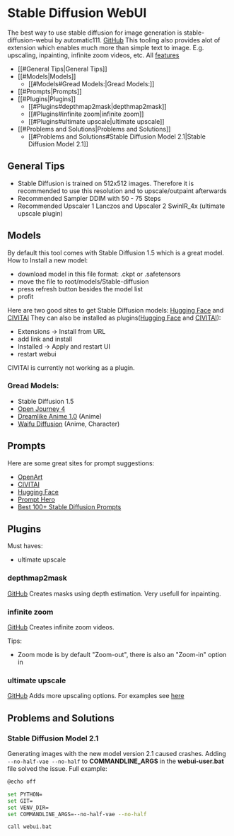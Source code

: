 # Stable Diffusion WebUI

The best way to use stable diffusion for image generation is stable-diffusion-webui by automatic111. [GitHub](https://github.com/AUTOMATIC1111/stable-diffusion-webui)
This tooling also provides alot of extension which enables much more than simple text to image. E.g. upscaling, inpainting, infinite zoom videos, etc.
All [features](https://github.com/AUTOMATIC1111/stable-diffusion-webui-feature-showcase)

- [[#General Tips|General Tips]]
- [[#Models|Models]]
	- [[#Models#Gread Models:|Gread Models:]]
- [[#Prompts|Prompts]]
- [[#Plugins|Plugins]]
	- [[#Plugins#depthmap2mask|depthmap2mask]]
	- [[#Plugins#infinite zoom|infinite zoom]]
	- [[#Plugins#ultimate upscale|ultimate upscale]]
- [[#Problems and Solutions|Problems and Solutions]]
	- [[#Problems and Solutions#Stable Diffusion Model 2.1|Stable Diffusion Model 2.1]]


## General Tips
- Stable Diffusion is trained on 512x512 images. Therefore it is recommended to use this resolution and to upscale/outpaint  afterwards
- Recommended Sampler DDIM with 50 - 75 Steps
- Recommended Upscaler 1 Lanczos and Upscaler 2 SwinIR_4x (ultimate upscale plugin)

## Models

By default this tool comes with Stable Diffusion 1.5 which is a great model.
How to Install a new model:
- download model in this file format: .ckpt or .safetensors
- move the file to root/models/Stable-diffusion
- press refresh button besides the model list
- profit

Here are two good sites to get Stable Diffusion models: [Hugging Face](https://huggingface.co/models?other=stable-diffusion) and [CIVITAI](https://civitai.com/)
They can also be installed as plugins([Hugging Face](https://github.com/camenduru/stable-diffusion-webui-huggingface) and [CIVITAI](https://github.com/civitai/sd_civitai_extension)):
- Extensions -> Install from URL
- add link and install
- Installed -> Apply and restart UI
- restart webui

CIVITAI is currently not working as a plugin.

### Gread Models:
- Stable Diffusion 1.5
- [Open Journey 4](https://huggingface.co/prompthero/openjourney-v4https://huggingface.co/prompthero/openjourney-v4)
- [Dreamlike Anime 1.0](https://huggingface.co/dreamlike-art/dreamlike-anime-1.0) (Anime)
- [Waifu Diffusion](https://huggingface.co/hakurei/waifu-diffusion) (Anime, Character)

## Prompts

Here are some great sites for prompt suggestions:
- [OpenArt](https://openart.ai/)
- [CIVITAI](https://civitai.com/images)
- [Hugging Face](https://huggingface.co/spaces/huggingface-projects/diffusers-gallery)
- [Prompt Hero](https://prompthero.com/stable-diffusion-prompts)
- [Best 100+ Stable Diffusion Prompts](https://mpost.io/best-100-stable-diffusion-prompts-the-most-beautiful-ai-text-to-image-prompts/#best-ai-architecture-prompts)
## Plugins
Must haves:
- ultimate upscale

### depthmap2mask
[GitHub](https://github.com/Extraltodeus/depthmap2mask) 
Creates masks using depth estimation. Very usefull for inpainting.

### infinite zoom
[GitHub](https://github.com/v8hid/infinite-zoom-automatic1111-webui.git)
Creates infinite zoom videos.

Tips:
- Zoom mode is by default "Zoom-out", there is also an "Zoom-in" option in 

### ultimate upscale
[GitHub](https://github.com/Coyote-A/ultimate-upscale-for-automatic1111.git)
Adds more upscaling options. For examples see [here](https://github.com/Coyote-A/ultimate-upscale-for-automatic1111/wiki/Examples)

## Problems and Solutions

### Stable Diffusion Model 2.1

Generating images with the new model version 2.1 caused crashes. Adding 
```--no-half-vae --no-half``` to  **COMMANDLINE_ARGS** in the **webui-user.bat** file solved the issue.
Full example:
```Bash
@echo off

set PYTHON=
set GIT=
set VENV_DIR=
set COMMANDLINE_ARGS=--no-half-vae --no-half

call webui.bat
```